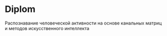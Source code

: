 # Diplom
Распознавание человеческой активности на основе канальных матриц и методов искусственного интеллекта
